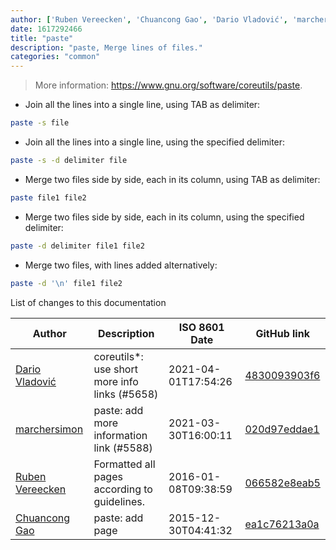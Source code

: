 ```yaml
---
author: ['Ruben Vereecken', 'Chuancong Gao', 'Dario Vladović', 'marchersimon']
date: 1617292466
title: "paste"
description: "paste, Merge lines of files."
categories: "common"
---
```

> More information: <https://www.gnu.org/software/coreutils/paste>.

- Join all the lines into a single line, using TAB as delimiter:

```bash
paste -s file
```

- Join all the lines into a single line, using the specified delimiter:

```bash
paste -s -d delimiter file
```

- Merge two files side by side, each in its column, using TAB as delimiter:

```bash
paste file1 file2
```

- Merge two files side by side, each in its column, using the specified delimiter:

```bash
paste -d delimiter file1 file2
```

- Merge two files, with lines added alternatively:

```bash
paste -d '\n' file1 file2
```
List of changes to this documentation


Author | Description | ISO 8601 Date | GitHub link
------|-----|-----|-----
[Dario Vladović](mailto:d.vladimyr@gmail.com) | coreutils*: use short more info links (#5658) | 2021-04-01T17:54:26 | [4830093903f6](https://github.com/tldr-pages/tldr/commit/4830093903f66ccf3ebbc2ecf477286e45edac59)
[marchersimon](mailto:50295997+marchersimon@users.noreply.github.com) | paste: add more information link (#5588) | 2021-03-30T16:00:11 | [020d97eddae1](https://github.com/tldr-pages/tldr/commit/020d97eddae18a532aeb0b6466855aeea3a11a74)
[Ruben Vereecken](mailto:rubenvereecken@gmail.com) | Formatted all pages according to guidelines. | 2016-01-08T09:38:59 | [066582e8eab5](https://github.com/tldr-pages/tldr/commit/066582e8eab57bce9861cc8d379e158d61f1cc95)
[Chuancong Gao](mailto:chuanconggao@users.noreply.github.com) | paste: add page | 2015-12-30T04:41:32 | [ea1c76213a0a](https://github.com/tldr-pages/tldr/commit/ea1c76213a0a3325ad947f10aaf7f189391ae389)


